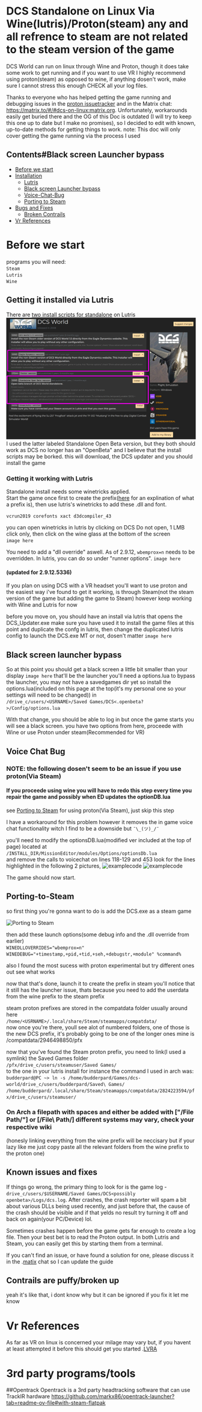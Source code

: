 # DCS Standalone on Linux Via Wine(lutris)/Proton(steam) any and all refrence to steam are not related to the steam version of the game


DCS World can run on linux through Wine and Proton, though it does take some
work to get running and if you want to use VR I highly recommend using proton(steam) as opposed to wine, if anything dosen't work, make sure I cannot stress this enough
CHECK all your log files.

Thanks to everyone who has helped getting the game running and debugging issues
in the [proton issuetracker](https://github.com/ValveSoftware/Proton/issues/1722)
and in the Matrix chat: https://matrix.to/#/#dcs-on-linux:matrix.org. Unfortunately,
workarounds easily get buried there and the OG of this Doc is outdated
(I will try to keep this one up to date but I make no promises),
so I decided to edit with known, up-to-date methods for getting things to work.
note: This doc will only cover getting the game running via the process I used

## Contents#Black screen Launcher bypass

   * [Before we start](#Before-we-start)
   * [Installation](#Getting-it-installed-via-Lutris)
      * [Lutris](#getting-it-working-with-Lutris)
      * [Black screen Launcher bypass](#Black-screen-launcher-bypass)
      * [Voice-Chat-Bug](#Voice-Chat-Bug)
      * [Porting to Steam](#Porting-to-Steam)
   * [Bugs and Fixes](#known-issues-and-fixes)
      * [Broken Contrails](#Contrails-are-puffy/broken-up)
   * [Vr References](#Vr-References)

# Before we start

programs you will need:  
`Steam`  
`Lutris`  
`Wine`  

## Getting it installed via Lutris

There are [two install scripts
for standalone](https://lutris.net/games/dcs-world/) on Lutris
![Lutris Install Scripts](images/DCS.openbeta.png)
I used the latter labeled Standalone Open Beta version, but they both should work
as DCS no longer has an "OpenBeta" and I believe that the install scripts may be borked.
this will download, the DCS updater and you should install the game

### Getting it working with Lutris

Standalone install needs some winetricks applied.    
Start the game once first to create the prefix([here](https://wiki.archlinux.org/title/Wine#WINEPREFIX) for an explination of what a prefix is), then use lutris's winetricks
to add these .dll and font.
```
vcrun2019 corefonts xact d3dcompiler_43
```
you can open winetricks in lutris by clicking on DCS Do not open, 1 LMB click only, then click on the wine glass at the bottom of the screen  
`image here`

You need to add a "dll override" aswell. As of 2.9.12, `wbemprox=n` needs to be overridden.
In lutris, you can do so under "runner options".
`image here`

#### (updated for 2.9.12.5336)

If you plan on using DCS with a VR headset you'll want to use proton and the easiest way i've found
to get it working, is through Steam(not the steam version of the game but adding
the game to Steam) however keep working with Wine and Lutris for now

before you move on, you should have an install via lutris that opens the DCS_Updater.exe
make sure you have used it to install the game files at this point and duplicate the confg
in lutris, then change the duplicated lutris config to launch the DCS.exe MT or not, dosen't matter
`image here`

## Black screen launcher bypass

So at this point you should get a black screen a little bit smaller than your display
```image here```
that'll be the launcher
you'll need a options.lua to bypass the launcher, you may not have a savedgames dir yet so install the
options.lua(included on this page at the top(it's my personal one so your settings will need to be changed)) in   
```/drive_c/users/<USRNAME>/Saved Games/DCS<.openbeta?>/Config/options.lua```


With that change, you should be able to log in but once the game starts you
will see a black screen. you have two options from here, proceede with Wine or use Proton under steam(Recommended for VR)

## Voice Chat Bug
### NOTE: the following dosen't seem to be an issue if you use proton(Via Steam)  
#### If you proceede using wine you will have to redo this step every time you repair the game and possibly when ED updates the optionDB.lua
see [Porting to Steam](#Porting-to-Steam) for using proton(Via Steam), just skip this step

I have a workaround for this problem however it removes the in game voice chat functionality
witch I find to be a downside but `¯\_(ツ)_/¯`

you'll need to modify the optionsDB.lua(modified ver included at the top of page) located at   
```/INSTALL_DIR/MissionEditor/modules/Options/optionsDb.lua```  
and remove the calls to voicechat on lines 118-129 and 453 look for the lines highlighted in the following 2 pictures,
![examplecode](images/118-129.png)
![examplecode](images/453.png)

The game should now start.


## Porting-to-Steam

so first thing you're gonna want to do is add the DCS.exe as a steam game

![Porting to Steam](images/DCStoSteam.png)

then add these launch options(some debug info and the .dll override from earlier)  
```WINEDLLOVERRIDES="wbemprox=n" WINEDEBUG="+timestamp,+pid,+tid,+seh,+debugstr,+module" %command%```

also I found the most sucess with proton experimental but try different ones out see what works

now that that's done, launch it to create the prefix in steam
you'll notice that it still has the launcher issue, thats because you need
to add the userdata from the wine prefix to the steam prefix

steam proton prefixes are stored in the compatdata folder usually around here   
```/home/<USRNAME>/.local/share/Steam/steamapps/compatdata/```   
now once you're there, youll see alot of numbered folders, one of those is the
new DCS prefix, it's probably going to be one of the longer ones mine is /compatdata/2946498850/pfx

now that you've found the Steam proton prefix, you need to link(I used a symlink) the Saved Games folder   
```/pfx/drive_c/users/steamuser/Saved Games/```   
to the one in your lutris install for instance the command I used in arch was:   
```budderpard@PC ~> ln -s /home/budderpard/Games/dcs-world/drive_c/users/budderpard/Saved\ Games/ /home/budderpard/.local/share/Steam/steamapps/compatdata/2824223594/pfx/drive_c/users/steamuser/```  
### On Arch a filepath with spaces and either be added with ["/File Path/"] or [/File\ Path/] different systems may vary, check your respective wiki
(honesly linking everything from the wine prefix will be neccisary but if your lazy like me just copy paste all the relevant folders from the wine prefix to the proton one)

## Known issues and fixes

If things go wrong, the primary thing to look for is the game log - 
`drive_c/users/$USERNAME/Saved Games/DCS<possibly openbeta>/Logs/dcs.log`.
After crashes, the crash reporter will spam a bit about various DLLs being used
recently, and just before that, the cause of the crash should be visible and if that
yelds no result try turning it off and back on again(your PC/Device) lol.

Sometimes crashes happen before the game gets far enough to create a log file.
Then your best bet is to read the Proton output. In both Lutris and Steam, you can easily get
this by starting them from a terminal.

If you can't find an issue, or have found a solution for one, please discuss it in
the .[matix](https://matrix.to/#/#dcs-on-linux:matrix.org) chat so I can update the guide

## Contrails are puffy/broken up
yeah it's like that, i dont know why but it can be ignored
if you fix it let me know

# Vr References

As far as VR on linux is concerned your milage may vary but, if you havent at least attempted it before
this should get you started .[LVRA](https://discord.gg/qdUWFe4RDV)

# 3rd party programs/tools

##Opentrack
Opentrack is a 3rd party headtracking software that can use TrackIR hardware
https://github.com/markx86/opentrack-launcher?tab=readme-ov-file#with-steam-flatpak
